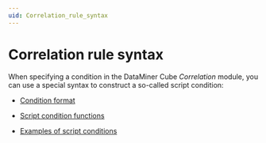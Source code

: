 ```yaml
---
uid: Correlation_rule_syntax
---
```


# Correlation rule syntax

When specifying a condition in the DataMiner Cube *Correlation* module, you can use a special syntax to construct a so-called script condition:

- [Condition format](Condition_format.md)

- [Script condition functions](Script_condition_functions.md)

- [Examples of script conditions](Examples_of_script_conditions.md)
